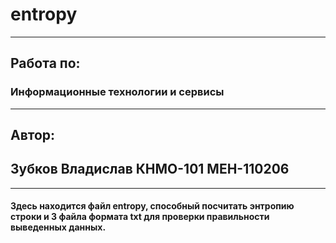 # entropy
-----
## Работа по: 	
### Информационные технологии и сервисы
-----
## Автор:
## Зубков Владислав КНМО-101 МЕН-110206
-----
#### Здесь находится файл entropy, способный посчитать энтропию строки и 3 файла формата txt для проверки правильности выведенных данных.